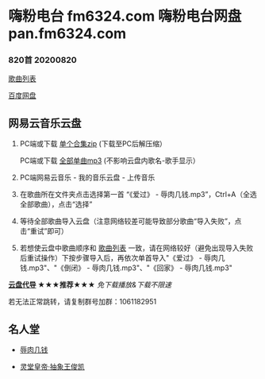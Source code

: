 # 嗨粉电台 fm6324.com 嗨粉电台网盘 pan.fm6324.com

### 820首 20200820

[歌曲列表](嗨粉电台/嗨粉电台%20820首%2020200820.md) 
 
[百度网盘](https://pan.baidu.com/s/1DBRXUfzUJVFq-xhfvpAJaA) 

## 网易云音乐云盘

1. PC端或下载 [单个合集zip](https://pan.baidu.com/s/1DBRXUfzUJVFq-xhfvpAJaA#list/path=%2F%E5%97%A8%E7%B2%89%E7%94%B5%E5%8F%B0%20820%E9%A6%96%2020200820%2F%E2%91%A1%E8%BD%AC%E5%AD%98%E4%B8%8B%E8%BD%BD) (下载至PC后解压缩） 

   PC端或下载 [全部单曲mp3](https://pan.baidu.com/s/1DBRXUfzUJVFq-xhfvpAJaA#list/path=%2F%E5%97%A8%E7%B2%89%E7%94%B5%E5%8F%B0%20820%E9%A6%96%2020200820%2F%E2%91%A0%E5%9C%A8%E7%BA%BF%E8%AF%95%E5%90%AC) (不影响云盘内歌名-歌手显示）

2. PC端网易云音乐 - 我的音乐云盘 - 上传音乐
 
3. 在歌曲所在文件夹点击选择第一首 “《爱过》 - 辱肉几钱.mp3”，Ctrl+A（全选全部歌曲），点击“选择”

4. 等待全部歌曲导入云盘（注意网络较差可能导致部分歌曲“导入失败”，点击“重试”即可）

5. 若想使云盘中歌曲顺序和 [歌曲列表](嗨粉电台/嗨粉电台%20820首%2020200820.md) 一致，请在网络较好（避免出现导入失败后重试操作）下按步骤导入后，再依次单首导入"《爱过》 - 辱肉几钱.mp3"、"《倒闭》 - 辱肉几钱.mp3"、"《回家》 - 辱肉几钱.mp3"

**[云盘代导](https://jq.qq.com/?_wv=1027&k=UYCz1RJQ) ★★★推荐★★★** *免下载播放&下载不限速*

若无法正常跳转，请复制群号加群：1061182951

## 名人堂

* [辱肉几钱](嗨粉电台/名人堂/辱肉几钱.md)

* [灵堂皇帝·抽象王俊凯](嗨粉电台/名人堂/抽象王俊凯.md)
